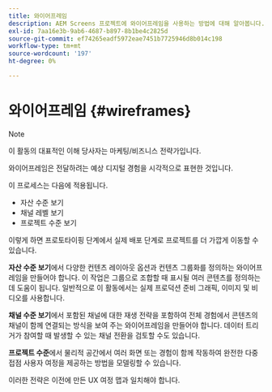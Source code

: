 ```yaml
---
title: 와이어프레임
description: AEM Screens 프로젝트에 와이어프레임을 사용하는 방법에 대해 알아봅니다.
exl-id: 7aa16e3b-9ab6-4687-b897-8b1be4c2825d
source-git-commit: ef74265eadf5972eae7451b7725946d8b014c198
workflow-type: tm+mt
source-wordcount: '197'
ht-degree: 0%

---
```


# 와이어프레임 {#wireframes}

>[!NOTE]
>이 활동의 대표적인 이해 당사자는 마케팅/비즈니스 전략가입니다.

와이어프레임은 전달하려는 예상 디지털 경험을 시각적으로 표현한 것입니다.

이 프로세스는 다음에 적용됩니다.

* 자산 수준 보기
* 채널 레벨 보기
* 프로젝트 수준 보기

이렇게 하면 프로토타이핑 단계에서 실제 배포 단계로 프로젝트를 더 가깝게 이동할 수 있습니다.

**자산 수준 보기**에서 다양한 컨텐츠 레이아웃 옵션과 컨텐츠 그룹화를 정의하는 와이어프레임을 만들어야 합니다. 이 작업은 그룹으로 조합할 때 표시될 여러 콘텐츠를 정의하는 데 도움이 됩니다.
일반적으로 이 활동에서는 실제 프로덕션 준비 그래픽, 이미지 및 비디오를 사용합니다.

**채널 수준 보기**&#x200B;에서 포함된 채널에 대한 재생 전략을 포함하여 전체 경험에서 콘텐츠의 채널이 함께 연결되는 방식을 보여 주는 와이어프레임을 만들어야 합니다. 데이터 트리거가 참여할 때 발생할 수 있는 채널 전환을 검토할 수도 있습니다.

**프로젝트 수준**&#x200B;에서 물리적 공간에서 여러 화면 또는 경험이 함께 작동하여 완전한 다중 접점 사용자 여정을 제공하는 방법을 모델링할 수 있습니다.

이러한 전략은 이전에 만든 UX 여정 맵과 일치해야 합니다.
